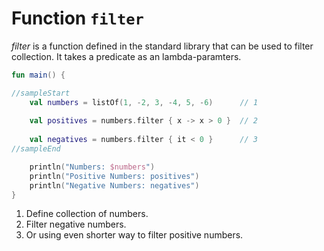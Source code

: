 # Function `filter`

*filter* is a function defined in the standard library that can be used to filter collection. It takes a predicate as an lambda-paramters. 

<div class="language-kotlin" theme="idea">

```kotlin
fun main() {

//sampleStart
    val numbers = listOf(1, -2, 3, -4, 5, -6)      // 1
    
    val positives = numbers.filter { x -> x > 0 }  // 2
    
    val negatives = numbers.filter { it < 0 }      // 3
//sampleEnd

    println("Numbers: $numbers")
    println("Positive Numbers: positives")
    println("Negative Numbers: negatives")
}
```

</div>

1. Define collection of numbers.
2. Filter negative numbers.
3. Or using even shorter way to filter positive numbers. 
